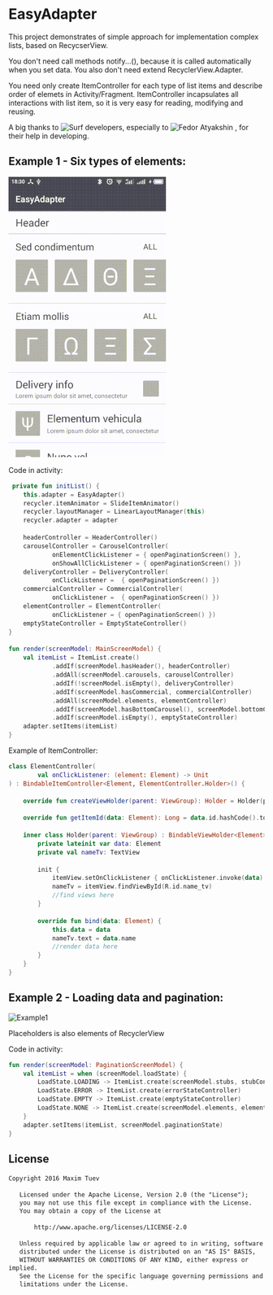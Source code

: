 # EasyAdapter
This project demonstrates of simple approach for implementation complex lists, based on RecycserView.

You don't need call methods notify...(), beсause it is called automatically when you set data. You also don't need extend RecyclerView.Adapter. 

You need only create ItemController for each type of list items and describe order of elemets in Activity/Fragment.
ItemController incapsulates all interactions with list item, so it is very easy for reading, modifying and reusing.

A big thanks to ![Surf](http://surfstudio.co/) developers, especially to ![Fedor Atyakshin](https://github.com/revers-back) , for their help in developing.

## Example 1 - Six types of elements:
![Example1](main.gif)

Code in activity:
```kotlin
 private fun initList() {
    this.adapter = EasyAdapter()
    recycler.itemAnimator = SlideItemAnimator()
    recycler.layoutManager = LinearLayoutManager(this)
    recycler.adapter = adapter

    headerController = HeaderController()
    carouselController = CarouselController(
            onElementClickListener = { openPaginationScreen() },
            onShowAllClickListener = { openPaginationScreen() })
    deliveryController = DeliveryController(
            onClickListener =  { openPaginationScreen() })
    commercialController = CommercialController(
            onClickListener =  { openPaginationScreen() })
    elementController = ElementController(
            onClickListener = { openPaginationScreen() })
    emptyStateController = EmptyStateController()
}

fun render(screenModel: MainScreenModel) {
    val itemList = ItemList.create()
            .addIf(screenModel.hasHeader(), headerController)
            .addAll(screenModel.carousels, carouselController)
            .addIf(!screenModel.isEmpty(), deliveryController)
            .addIf(screenModel.hasCommercial, commercialController)
            .addAll(screenModel.elements, elementController)
            .addIf(screenModel.hasBottomCarousel(), screenModel.bottomCarousel, carouselController)
            .addIf(screenModel.isEmpty(), emptyStateController)
    adapter.setItems(itemList)
}
```

Example of ItemController:
```kotlin
class ElementController(
        val onClickListener: (element: Element) -> Unit
) : BindableItemController<Element, ElementController.Holder>() {

    override fun createViewHolder(parent: ViewGroup): Holder = Holder(parent)

    override fun getItemId(data: Element): Long = data.id.hashCode().toLong() //must return unique value for element

    inner class Holder(parent: ViewGroup) : BindableViewHolder<Element>(parent, R.layout.element_item_layout) {
        private lateinit var data: Element
        private val nameTv: TextView

        init {
            itemView.setOnClickListener { onClickListener.invoke(data) }
            nameTv = itemView.findViewById(R.id.name_tv)
            //find views here
        }

        override fun bind(data: Element) {
            this.data = data
            nameTv.text = data.name
            //render data here
        }
    }
}
```

## Example 2 - Loading data and pagination:
![Example1](pagination.gif)


Placeholders is also elements of RecyclerView

Code in activity:
```kotlin
fun render(screenModel: PaginationScreenModel) {
    val itemList = when (screenModel.loadState) {
        LoadState.LOADING -> ItemList.create(screenModel.stubs, stubController)
        LoadState.ERROR -> ItemList.create(errorStateController)
        LoadState.EMPTY -> ItemList.create(emptyStateController)
        LoadState.NONE -> ItemList.create(screenModel.elements, elementController)
    }
    adapter.setItems(itemList, screenModel.paginationState)
}
```

## License
```
Copyright 2016 Maxim Tuev

   Licensed under the Apache License, Version 2.0 (the "License");
   you may not use this file except in compliance with the License.
   You may obtain a copy of the License at

       http://www.apache.org/licenses/LICENSE-2.0

   Unless required by applicable law or agreed to in writing, software
   distributed under the License is distributed on an "AS IS" BASIS,
   WITHOUT WARRANTIES OR CONDITIONS OF ANY KIND, either express or implied.
   See the License for the specific language governing permissions and
   limitations under the License.
```

